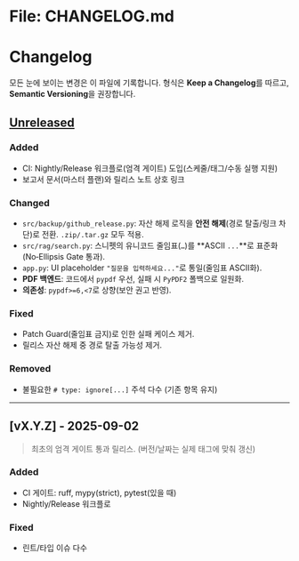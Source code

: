 # File: CHANGELOG.md
# Changelog
모든 눈에 보이는 변경은 이 파일에 기록합니다. 형식은 **Keep a Changelog**를 따르고, **Semantic Versioning**을 권장합니다.

## [Unreleased]
### Added
- CI: Nightly/Release 워크플로(엄격 게이트) 도입(스케줄/태그/수동 실행 지원)
- 보고서 문서(마스터 플랜)와 릴리스 노트 상호 링크

### Changed
- `src/backup/github_release.py`: 자산 해제 로직을 **안전 해제**(경로 탈출/링크 차단)로 전환. `.zip/.tar.gz` 모두 적용.
- `src/rag/search.py`: 스니펫의 유니코드 줄임표(`…`)를 **ASCII `...`**로 표준화(No‑Ellipsis Gate 통과).
- `app.py`: UI placeholder `"질문을 입력하세요..."`로 통일(줄임표 ASCII화).
- **PDF 백엔드**: 코드에서 `pypdf` 우선, 실패 시 `PyPDF2` 폴백으로 일원화.
- **의존성**: `pypdf>=6,<7`로 상향(보안 권고 반영).

### Fixed
- Patch Guard(줄임표 금지)로 인한 실패 케이스 제거.
- 릴리스 자산 해제 중 경로 탈출 가능성 제거.

### Removed
- 불필요한 `# type: ignore[...]` 주석 다수 (기존 항목 유지)

---

## [vX.Y.Z] - 2025-09-02
> 최초의 엄격 게이트 통과 릴리스. (버전/날짜는 실제 태그에 맞춰 갱신)

### Added
- CI 게이트: ruff, mypy(strict), pytest(있을 때)
- Nightly/Release 워크플로

### Fixed
- 린트/타입 이슈 다수

[Unreleased]: https://github.com/LEES1605/MAIC/compare/index-20250829-071822...HEAD
[index-20250829-071822]: https://github.com/LEES1605/MAIC/releases/tag/index-20250829-071822
